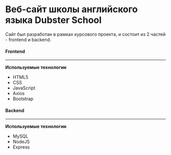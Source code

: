 # Веб-сайт школы английского языка Dubster School 
Сайт был разработан в рамках курсового проекта, и состоит из 2 частей - frontend и backend.
#### Frontend
___
**Используемые технологии**
* HTML5
* CSS
* JavaScript
* Axios
* Bootstrap
#### Backend
___
**Используемые технологии**
* MySQL
* NodeJS
* Express
